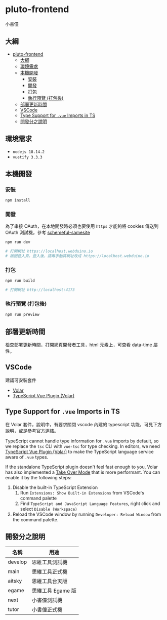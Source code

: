 # pluto-frontend

小書僮

## 大綱

- [pluto-frontend](#pluto-frontend)
  - [大綱](#大綱)
  - [環境需求](#環境需求)
  - [本機開發](#本機開發)
    - [安裝](#安裝)
    - [開發](#開發)
    - [打包](#打包)
    - [執行預覽 (打包後)](#執行預覽-打包後)
  - [部署更新時間](#部署更新時間)
  - [VSCode](#vscode)
  - [Type Support for `.vue` Imports in TS](#type-support-for-vue-imports-in-ts)
  - [開發分之說明](#開發分之說明)

## 環境需求

- `nodejs 18.14.2`
- `vuetify 3.3.3`

## 本機開發

### 安裝

```bash
npm install
```

### 開發

為了串接 OAuth，在本地開發時必須也要使用 `https` 才能夠將 cookies 傳送到 OAuth 測試機，參考 [schemeful-samesite](https://web.dev/schemeful-samesite/)

```bash
npm run dev

# 打開網址 https://localhost.webduino.io
# 跳回登入頁，登入後，請再手動將網址改成 https://localhost.webduino.io
```

### 打包

```bash
npm run build

# 打開網址 http://localhost:4173
```

### 執行預覽 (打包後)

```bash
npm run preview
```

## 部署更新時間

檢查部署更新時間，打開網頁開發者工具，html 元素上，可查看 data-time 屬性。

<!-- ## i18n -->

<!-- 1. 在 [i18n/index.ts](src/i18n/index.ts) 處理 `vue-i18n`、`lit localization`、`blockly` 的語系設定，並提供 api。
2. vue-router 呼叫 i18n api，來設定語系。 -->

<!-- ## Lit Element -->

<!-- - i18n
  - [官方說明](https://lit.dev/docs/localization/overview/)，選擇 `runtime mode`。
  - 建立步驟
    1. 透過 gulp，監控 lit element 檔案，產生 xliff 檔案。
    2. xliff 檔案，是將 lit element 中，符合規則的字串，轉成 xliff 格式而來。
    3. xliff 檔案，將翻譯好的字串，填入。
    4. 透過 gulp，監控 xliff 資料夾，執行 `lit-localize build`，將 xliff 檔案轉成 js 檔案。
  - `lit-localize build` 會參考設定檔內容 [lit-localize.json](lit-localize.json)。 -->

## VSCode

建議可安裝套件

- [Volar](https://marketplace.visualstudio.com/items?itemName=Vue.volar)
- [TypeScript Vue Plugin (Volar)](https://marketplace.visualstudio.com/items?itemName=Vue.vscode-typescript-vue-plugin)

## Type Support for `.vue` Imports in TS

在 Volar 套件，說明中，有要求關閉 vscode 內建的 typescript 功能，可見下方說明，或是參考[官方連結](https://vuejs.org/guide/typescript/overview.html#volar-takeover-mode)。

TypeScript cannot handle type information for `.vue` imports by default, so we replace the `tsc` CLI with `vue-tsc` for type checking. In editors, we need [TypeScript Vue Plugin (Volar)](https://marketplace.visualstudio.com/items?itemName=Vue.vscode-typescript-vue-plugin) to make the TypeScript language service aware of `.vue` types.

If the standalone TypeScript plugin doesn't feel fast enough to you, Volar has also implemented a [Take Over Mode](https://github.com/johnsoncodehk/volar/discussions/471#discussioncomment-1361669) that is more performant. You can enable it by the following steps:

1. Disable the built-in TypeScript Extension
    1) Run `Extensions: Show Built-in Extensions` from VSCode's command palette
    2) Find `TypeScript and JavaScript Language Features`, right click and select `Disable (Workspace)`
2. Reload the VSCode window by running `Developer: Reload Window` from the command palette.

## 開發分之說明

| 名稱    | 用途              |
| ------- | ----------------- |
| develop | 思維工具測試機    |
| main    | 思維工具正式機    |
| aitsky  | 思維工具台天版    |
| egame   | 思維工具 Egame 版 |
| next    | 小書僮測試機      |
| tutor   | 小書僮正式機      |
